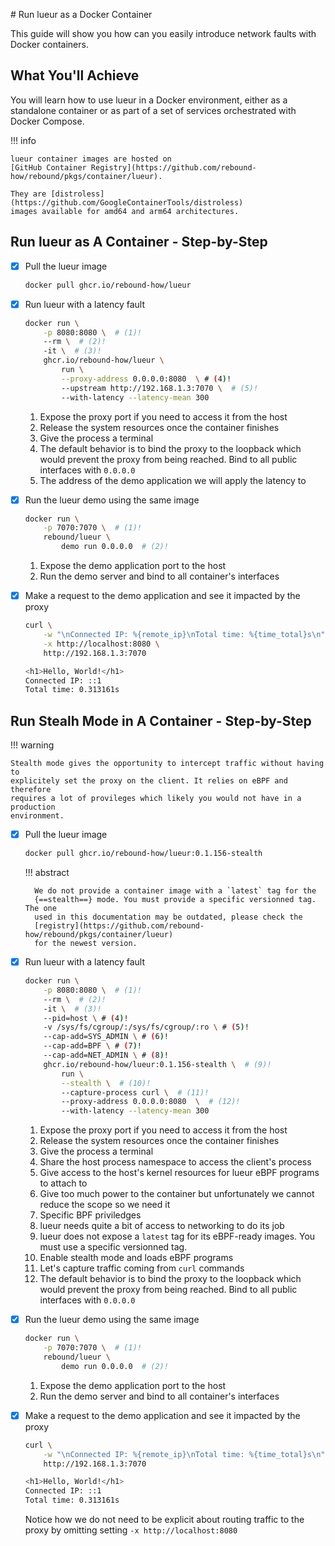 # Run lueur as a Docker Container

This guide will show you how can you easily introduce network faults with 
Docker containers.

## What You'll Achieve

You will learn how to use lueur in a Docker environment, either as
a standalone container or as part of a set of services orchestrated with
Docker Compose.

!!! info

    lueur container images are hosted on
    [GitHub Container Registry](https://github.com/rebound-how/rebound/pkgs/container/lueur).

    They are [distroless](https://github.com/GoogleContainerTools/distroless)
    images available for amd64 and arm64 architectures.

## Run lueur as A Container - Step-by-Step

-   [X] Pull the lueur image

    ```bash
    docker pull ghcr.io/rebound-how/lueur
    ```

-   [X] Run lueur with a latency fault

    ```bash
    docker run \
        -p 8080:8080 \  # (1)!
        --rm \  # (2)!
        -it \  # (3)!
        ghcr.io/rebound-how/lueur \ 
            run \
            --proxy-address 0.0.0.0:8080  \ # (4)!
            --upstream http://192.168.1.3:7070 \  # (5)!
            --with-latency --latency-mean 300
    ```

    1. Expose the proxy port if you need to access it from the host
    2. Release the system resources once the container finishes
    3. Give the process a terminal
    4. The default behavior is to bind the proxy to the loopback which would prevent the proxy from being reached. Bind to all public interfaces with `0.0.0.0`
    5. The address of the demo application we will apply the latency to

-   [X] Run the lueur demo using the same image

    ```bash
    docker run \
        -p 7070:7070 \  # (1)!
        rebound/lueur \
            demo run 0.0.0.0  # (2)!
    ```

    1. Expose the demo application port to the host
    2. Run the demo server and bind to all container's interfaces

-   [X] Make a request to the demo application and see it impacted by the proxy

    ```bash
    curl \
        -w "\nConnected IP: %{remote_ip}\nTotal time: %{time_total}s\n" \
        -x http://localhost:8080 \
        http://192.168.1.3:7070

    <h1>Hello, World!</h1>
    Connected IP: ::1
    Total time: 0.313161s
    ```

## Run Stealh Mode in A Container - Step-by-Step

!!! warning

    Stealth mode gives the opportunity to intercept traffic without having to
    explicitely set the proxy on the client. It relies on eBPF and therefore
    requires a lot of provileges which likely you would not have in a production
    environment.

-   [X] Pull the lueur image

    ```bash
    docker pull ghcr.io/rebound-how/lueur:0.1.156-stealth
    ```

    !!! abstract

        We do not provide a container image with a `latest` tag for the
        {==stealth==} mode. You must provide a specific versionned tag. The one
        used in this documentation may be outdated, please check the
        [registry](https://github.com/rebound-how/rebound/pkgs/container/lueur)
        for the newest version.

-   [X] Run lueur with a latency fault

    ```bash
    docker run \
        -p 8080:8080 \  # (1)!
        --rm \  # (2)!
        -it \  # (3)!
        --pid=host \ # (4)!
        -v /sys/fs/cgroup/:/sys/fs/cgroup/:ro \ # (5)!
        --cap-add=SYS_ADMIN \ # (6)!
        --cap-add=BPF \ # (7)!
        --cap-add=NET_ADMIN \ # (8)!
        ghcr.io/rebound-how/lueur:0.1.156-stealth \  # (9)!
            run \
            --stealth \  # (10)!
            --capture-process curl \  # (11)!
            --proxy-address 0.0.0.0:8080  \  # (12)!
            --with-latency --latency-mean 300
    ```

    1. Expose the proxy port if you need to access it from the host
    2. Release the system resources once the container finishes
    3. Give the process a terminal
    4. Share the host process namespace to access the client's process
    5. Give access to the host's kernel resources for lueur eBPF programs to attach to
    6. Give too much power to the container but unfortunately we cannot reduce the scope so we need it
    7. Specific BPF priviledges
    8. lueur needs quite a bit of access to networking to do its job
    9. lueur does not expose a `latest` tag for its eBPF-ready images. You must use a specific versionned tag.
    10. Enable stealth mode and loads eBPF programs
    11. Let's capture traffic coming from `curl` commands
    12. The default behavior is to bind the proxy to the loopback which would prevent the proxy from being reached. Bind to all public interfaces with `0.0.0.0`

-   [X] Run the lueur demo using the same image

    ```bash
    docker run \
        -p 7070:7070 \  # (1)!
        rebound/lueur \
            demo run 0.0.0.0  # (2)!
    ```

    1. Expose the demo application port to the host
    2. Run the demo server and bind to all container's interfaces

-   [X] Make a request to the demo application and see it impacted by the proxy

    ```bash
    curl \
        -w "\nConnected IP: %{remote_ip}\nTotal time: %{time_total}s\n" \
        http://192.168.1.3:7070

    <h1>Hello, World!</h1>
    Connected IP: ::1
    Total time: 0.313161s
    ```

    Notice how we do not need to be explicit about routing traffic to the
    proxy by omitting setting `-x http://localhost:8080`
